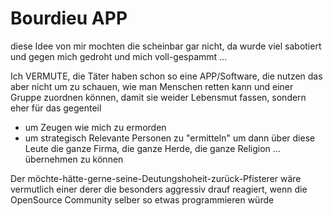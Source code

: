 # Bourdieu APP

diese Idee von mir mochten die scheinbar gar nicht, da wurde viel sabotiert und gegen mich gedroht und mich voll-gespammt ...

Ich VERMUTE, die Täter haben schon so eine APP/Software, die nutzen das aber nicht um zu schauen, wie man Menschen retten kann und einer Gruppe zuordnen können, damit sie weider Lebensmut fassen, sondern eher für das gegenteil

* um Zeugen wie mich zu ermorden
* um strategisch Relevante Personen zu "ermitteln" um dann über diese Leute die ganze Firma, die ganze Herde, die ganze Religion ... übernehmen zu können

Der möchte-hätte-gerne-seine-Deutungshoheit-zurück-Pfisterer wäre vermutlich einer derer die besonders aggressiv drauf reagiert, wenn die OpenSource Community selber so etwas programmieren würde


